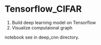 # Tensorflow_CIFAR

1. Build deep learning model on Tensorflow 
2. Visualize computaional graph

notebook see in deep_cnn directory.
